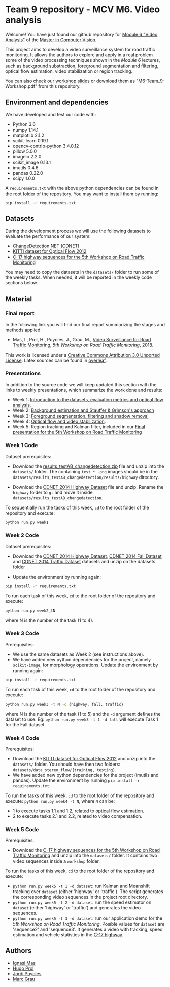 # Team 9 repository - MCV M6. Video analysis

Welcome! You have just found our github repository for
[Module 6 "Video Analysis"](http://pagines.uab.cat/mcv/content/m6-video-analysis)
of the [Master in Computer Vision](http://pagines.uab.cat/mcv/).

This project aims to develop a video surveillance system for road
traffic monitoring. It allows the authors to explore and apply in a
real problem some of the video processing techniques shown in the
_Module 6_ lectures, such as background substraction, foreground
segmentation and filtering, optical flow estimation, video
stabilization or region tracking.

You can also check our [workshop slides](https://docs.google.com/presentation/d/1XTjxj2qV_XuitkfQL0ZdJQsu-eehlLoTKeotdI-agRs/edit?usp=sharing) or download them as "M6-Team_9-Workshop.pdf" from this repository.

## Environment and dependencies

We have developed and test our code with:

- Python 3.6
- numpy 1.14.1
- matplotlib 2.1.2
- scikit-learn 0.19.1
- opencv-contrib-python 3.4.0.12
- pillow 5.0.0
- imageio 2.2.0
- scikit_image 0.13.1
- imutils 0.4.6
- pandas 0.22.0
- scipy 1.0.0

A `requirements.txt` with the above python dependencies can be found
in the root folder of the repository. You may want to install them by
running:

```bash
pip install -r requirements.txt
```

## Datasets

During the development process we will use the following datasets to
evaluate the performance of our system:

- [ChangeDetection.NET (CDNET)](http://changedetection.net/)
- [KITTI dataset for Optical Flow 2012](http://www.cvlibs.net/datasets/kitti/eval_stereo_flow.php?benchmark=flow)
- [C-17 highway sequences for the 5th Workshop on Road Traffic Monitoring](https://drive.google.com/open?id=1ByWklwjsNoko40NptaSBvt5L5gOrFwt4)

You may need to copy the datasets in the `datasets/` folder to run some
of the weekly tasks. When needed, it will be reported in the weekly
code sections below.


## Material

### Final report

In the following link you will find our final report summarizing the
stages and methods applied:

- Mas, I., Prol, H., Puyoles, J., Grau, M., [Video Surveillance for Road Traffic Monitoring](https://github.com/mcv-m6-video/mcv-m6-2018-team9/blob/master/M6-Team_9-Final%20report.pdf), *5th Workshop on Road Traffic Monitoring*, 2018.

This work is licensed under a <a rel="license" href="http://creativecommons.org/licenses/by/3.0/deed.en_US">Creative Commons Attribution 3.0 Unported License</a>. Latex sources can be found in [overleaf](https://www.overleaf.com/read/jnbhxkndbrmt).



### Presentations

In addition to the source code we will keep updated this section with
the links to weekly presentations, which summarize the work done and
results:

- Week 1: [Introduction to the datasets, evaluation metrics and optical
  flow analysis](https://docs.google.com/presentation/d/1VQUlbHy3PaaCxYBiEG8HufPkYlS-PI2vXVjm6JIfX0Q/edit?usp=sharing).
- Week 2: [Background estimation and Stauffer & Grimson's approach](https://docs.google.com/presentation/d/1aI1owlfyb7za4ij8lUc4j1mNEmD4aXV679oRF2lDiBk/edit#slide=id.p)
- Week 3: [Foreground segmentation, filtering and shadow removal](https://docs.google.com/presentation/d/1bLqRug-OUk6e5cf1uCqNKUt3DlqElFyYameDbwt_n-A/edit?usp=sharing)
- Week 4: [Optical flow and video stabilization](https://docs.google.com/presentation/d/1MSC-2cTM0PF6hQIKMk92vDQJizMgdOAmFFFq6BjObpU/edit#slide=id.p).
- Week 5: Region tracking and Kalman filter, included in our
  [Final presentation for the 5th Workshop on Road Traffic Monitoring](https://docs.google.com/presentation/d/1XTjxj2qV_XuitkfQL0ZdJQsu-eehlLoTKeotdI-agRs/edit?usp=sharing)

### Week 1 Code

Dataset prerequisites:

* Download the [results_testAB_changedetection.zip](https://e-aules.uab.cat/2017-18/pluginfile.php/509054/mod_page/content/33/results_testAB_changedetection.zip)
  file and unzip into the `datasets/` folder. The containing
  `test_*_.png` images should be in the
  `datasets/results_testAB_changedetection/results/highway` directory.

* Download the [CDNET 2014 Highway Dataset](http://jacarini.dinf.usherbrooke.ca/static/dataset/baseline/highway.zip)
  file and unzip. Rename the `highway` folder to `gt` and move it
  inside `datasets/results_testAB_changedetection`.

To sequentially run the tasks of this week, `cd` to the root folder of
the repository and execute:

```bash
python run.py week1
```

### Week 2 Code

Dataset prerequisites:

* Download the [CDNET 2014 Highway Dataset](http://jacarini.dinf.usherbrooke.ca/static/dataset/baseline/highway.zip), [CDNET 2014 Fall Dataset](http://jacarini.dinf.usherbrooke.ca/static/dataset/dynamicBackground/fall.zip) and [CDNET 2014 Traffic Dataset](http://jacarini.dinf.usherbrooke.ca/static/dataset/cameraJitter/traffic.zip) datasets and unzip on the datasets folder

* Update the environment by running again:

```bash
pip install -r requirements.txt
```

To run each task of this week, `cd` to the root folder of
the repository and execute:

```bash
python run.py week2_tN
```

where N is the number of the task (1 to 4).

### Week 3 Code

Prerequisites:

* We use the same datasets as Week 2 (see instructions above).
* We have added new python dependencies for the project, namely
  `scikit-image`, for morphology operations. Update the environment by
  running again:

```bash
pip install -r requirements.txt
```

To run each task of this week, `cd` to the root folder of
the repository and execute:

```bash
python run.py week3 -t N -d {highway, fall, traffic}
```

where N is the number of the task (1 to 5) and the `-d` argument
defines the dataset to use. Eg: `python run.py week3 -t 1 -d fall` will
execute Task 1 for the Fall dataset.

### Week 4 Code

Prerequisites:

* Download the [KITTI dataset for Optical Flow  2012](http://kitti.is.tue.mpg.de/kitti/data_stereo_flow.zip) and unzip into the `datasets/` folder. You should have then two folders:
  `datasets/data_stereo_flow/{training, testing}`.
* We have added new python dependencies for the project (imutils and
  pandas). Update the environment by running `pip install -r requirements.txt`.

To run the tasks of this week, `cd` to the root folder of the
repository and execute: `python run.py week4 -t N`, where `N` can be:

* 1 to execute tasks 1.1 and 1.2, related to optical flow estimation.
* 2 to execute tasks 2.1 and 2.2, related to video compensation.

### Week 5 Code

Prerequisites:

* Download the [C-17 highway sequences for the 5th Workshop on Road Traffic Monitoring](https://drive.google.com/open?id=1ByWklwjsNoko40NptaSBvt5L5gOrFwt4) and unzip into
  the `datasets/` folder. It contains two video sequences
  inside a `workshop` folder.

To run the tasks of this week, `cd` to the root folder of the
repository and execute:

* `python run.py week5 -t 1 -d dataset`: run Kalman and Meanshift
  tracking over `dataset` (either 'highway' or 'traffic'). The script
  generates the corresponding video sequences in the project root
  directory.
* `python run.py week5 -t 2 -d dataset`: run the speed estimator on
  `dataset` (either 'highway' or 'traffic') and generates the video
  sequences.
* `python run.py week5 -t 3 -d dataset`: run our application demo for
  the _5th Workshop on Road Traffic Monitoring_. Posible values for
  `dataset` are 'sequence2' and 'sequence3'. It generates a video with
  tracking, speed estimation and vehicle statistics in the [C-17
  highway](https://www.google.es/maps/place/41%C2%B032'39.9%22N+2%C2%B013'26.6%22E/@41.544427,2.2218703,17z/data=!3m1!4b1!4m5!3m4!1s0x0:0x0!8m2!3d41.544427!4d2.224059).

## Authors

- [Ignasi Mas](mailto:ignasi.masm@e-campus.uab.cat)
- [Hugo Prol](mailto:hugo.prol@e-campus.uab.cat)
- [Jordi Puyoles](mailto:jordi.puyoles@e-campus.uab.cat)
- [Marc Grau](mailto:marc.grau@e-campus.uab.cat)
